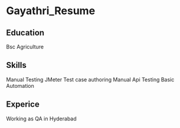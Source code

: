# Gayathri_Resume
## Education 
Bsc Agriculture

## Skills
Manual Testing
JMeter
Test case authoring
Manual Api Testing
Basic Automation

## Experice
Working as QA in Hyderabad












